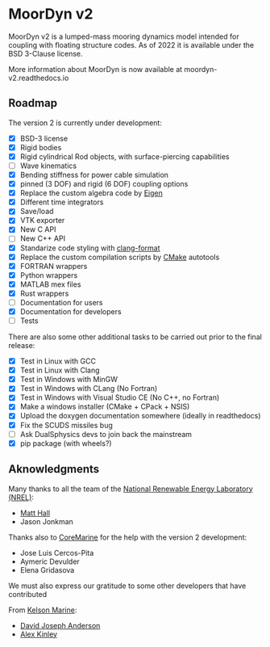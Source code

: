 MoorDyn v2
==========

MoorDyn v2 is a lumped-mass mooring dynamics model intended for coupling with
floating structure codes. As of 2022 it is available under the BSD 3-Clause
license.

More information about MoorDyn is now available at moordyn-v2.readthedocs.io

## Roadmap

The version 2 is currently under development:

 - [X] BSD-3 license
 - [X] Rigid bodies
 - [X] Rigid cylindrical Rod objects, with surface-piercing capabilities
 - [ ] Wave kinematics
 - [X] Bending stiffness for power cable simulation
 - [X] pinned (3 DOF) and rigid (6 DOF) coupling options
 - [X] Replace the custom algebra code by [Eigen](https://eigen.tuxfamily.org/index.php?title=Main_Page)
 - [X] Different time integrators
 - [X] Save/load
 - [X] VTK exporter
 - [X] New C API
 - [ ] New C++ API
 - [X] Standarize code styling with [clang-format](https://clang.llvm.org/docs/ClangFormat.html)
 - [X] Replace the custom compilation scripts by [CMake](https://cmake.org/) autotools
 - [X] FORTRAN wrappers
 - [X] Python wrappers
 - [X] MATLAB mex files
 - [X] Rust wrappers
 - [ ] Documentation for users
 - [X] Documentation for developers
 - [ ] Tests

There are also some other additional tasks to be carried out prior to the final
release:

 - [X] Test in Linux with GCC
 - [X] Test in Linux with Clang
 - [X] Test in Windows with MinGW
 - [X] Test in Windows with CLang (No Fortran)
 - [X] Test in Windows with Visual Studio CE (No C++, no Fortran)
 - [X] Make a windows installer (CMake + CPack + NSIS)
 - [X] Upload the doxygen documentation somewhere (ideally in readthedocs)
 - [X] Fix the SCUDS missiles bug
 - [ ] Ask DualSphysics devs to join back the mainstream
 - [X] pip package (with wheels?)

## Aknowledgments

Many thanks to all the team of the
[National Renewable Energy Laboratory (NREL)](https://www.nrel.gov/):

  - [Matt Hall](http://matt-hall.ca/moordyn.html)
  - Jason Jonkman

Thanks also to [CoreMarine](https://www.core-marine.com/) for the help with the
version 2 development:

  - Jose Luis Cercos-Pita
  - Aymeric Devulder
  - Elena Gridasova

We must also express our gratitude to some other developers that have
contributed

From [Kelson Marine](https://kelsonmarine.com):
  - [David Joseph Anderson](https://davidjosephanderson.com/)
  - [Alex Kinley](https://github.com/AlexWKinley)
